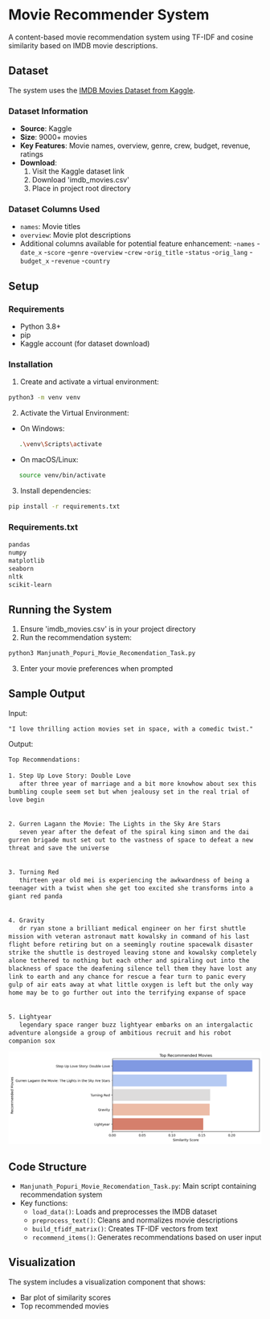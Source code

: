 # Movie Recommender System

A content-based movie recommendation system using TF-IDF and cosine similarity based on IMDB movie descriptions.

## Dataset
The system uses the [IMDB Movies Dataset from Kaggle](https://www.kaggle.com/datasets/ashpalsingh1525/imdb-movies-dataset).

### Dataset Information
- **Source**: Kaggle
- **Size**: 9000+ movies
- **Key Features**: Movie names, overview, genre, crew, budget, revenue, ratings
- **Download**: 
  1. Visit the Kaggle dataset link
  2. Download 'imdb_movies.csv'
  3. Place in project root directory

### Dataset Columns Used
- `names`: Movie titles
- `overview`: Movie plot descriptions
- Additional columns available for potential feature enhancement:
   -`names`
   -`date_x`
   -`score` 
   -`genre`
   -`overview`
   -`crew`
   -`orig_title`
   -`status`
   -`orig_lang`
   -`budget_x`
   -`revenue`
   -`country`

## Setup
### Requirements
- Python 3.8+
- pip
- Kaggle account (for dataset download)

### Installation
1. Create and activate a virtual environment:
```bash
python3 -m venv venv
```
2. Activate the Virtual Environment:
- On Windows:
```bash
   .\venv\Scripts\activate
```
- On macOS/Linux:
```bash
   source venv/bin/activate
```

3. Install dependencies:
```bash
pip install -r requirements.txt
```

### Requirements.txt
```
pandas
numpy
matplotlib
seaborn
nltk
scikit-learn
```

## Running the System
1. Ensure 'imdb_movies.csv' is in your project directory
2. Run the recommendation system:
```bash
python3 Manjunath_Popuri_Movie_Recomendation_Task.py
```
3. Enter your movie preferences when prompted

## Sample Output

Input: 
```
"I love thrilling action movies set in space, with a comedic twist."
```

Output:
```
Top Recommendations:

1. Step Up Love Story: Double Love
   after three year of marriage and a bit more knowhow about sex this bumbling couple seem set but when jealousy set in the real trial of love begin


2. Gurren Lagann the Movie: The Lights in the Sky Are Stars
   seven year after the defeat of the spiral king simon and the dai gurren brigade must set out to the vastness of space to defeat a new threat and save the universe


3. Turning Red
   thirteen year old mei is experiencing the awkwardness of being a teenager with a twist when she get too excited she transforms into a giant red panda


4. Gravity
   dr ryan stone a brilliant medical engineer on her first shuttle mission with veteran astronaut matt kowalsky in command of his last flight before retiring but on a seemingly routine spacewalk disaster strike the shuttle is destroyed leaving stone and kowalsky completely alone tethered to nothing but each other and spiraling out into the blackness of space the deafening silence tell them they have lost any link to earth and any chance for rescue a fear turn to panic every gulp of air eats away at what little oxygen is left but the only way home may be to go further out into the terrifying expanse of space


5. Lightyear
   legendary space ranger buzz lightyear embarks on an intergalactic adventure alongside a group of ambitious recruit and his robot companion sox
```
![Output Image](output_img.png)

## Code Structure
- `Manjunath_Popuri_Movie_Recomendation_Task.py`: Main script containing recommendation system
- Key functions:
  - `load_data()`: Loads and preprocesses the IMDB dataset
  - `preprocess_text()`: Cleans and normalizes movie descriptions
  - `build_tfidf_matrix()`: Creates TF-IDF vectors from text
  - `recommend_items()`: Generates recommendations based on user input

## Visualization
The system includes a visualization component that shows:
- Bar plot of similarity scores
- Top recommended movies


